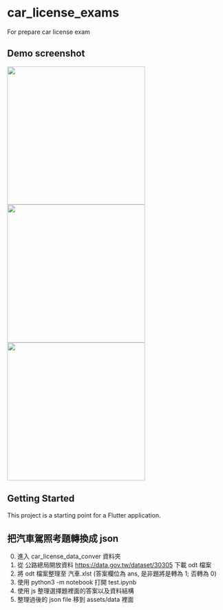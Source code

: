 # car_license_exams

For prepare car license exam


## Demo screenshot

<img src="../master/assets/Screenshot_20201208_1.jpg?raw=true" width="320">
<img src="../master/assets/Screenshot_20201208_2.jpg?raw=true" width="320">
<img src="../master/assets/Screenshot_20201208_3.jpg?raw=true" width="320">


## Getting Started

This project is a starting point for a Flutter application.


## 把汽車駕照考題轉換成 json

0. 進入 car_license_data_conver 資料夾
1. 從 公路總局開放資料 https://data.gov.tw/dataset/30305 下載 odt 檔案
2. 將 odt 檔案整理至 汽車.xlst (答案欄位為 ans, 是非題將是轉為 1; 否轉為 0)
3. 使用 python3 -m notebook 打開 test.ipynb
4. 使用 js 整理選擇題裡面的答案以及資料結構
5. 整理過後的 json file 移到 assets/data 裡面


